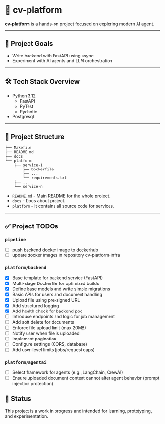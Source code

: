 # 🧠 cv-platform

**cv-platform** is a hands-on project focused on exploring modern AI agent.

---

## 🚀 Project Goals

- Write backend with FastAPI using async
- Experiment with AI agents and LLM orchestration

---

## 🛠️ Tech Stack Overview

- Python 3.12
    - FastAPI
    - PyTest
    - Pydantic
- Postgresql

---

## 📁 Project Structure

```
├── Makefile
├── README.md
├── docs
└── platform
    ├── service-1
        ├── Dockerfile
        ├── ...
        └── requirements.txt
    ├── ...
    └── service-n
```

- `README.md` - Main README for the whole project.
- `docs` - Docs about project.
- `platform` - It contains all source code for services.

---

## ✅ Project TODOs

### `pipeline`

- [ ] push backend docker image to dockerhub
- [ ] update docker images in repository cv-platform-infra

### `platform/backend`

- [x] Base template for backend service (FastAPI)
- [x] Multi-stage Dockerfile for optimized builds
- [x] Define base models and write simple migrations
- [x] Basic APIs for users and document handling
- [x] Upload file using pre-signed URL
- [x] Add structured logging
- [x] Add health check for backend pod
- [ ] Introduce endpoints and logic for job management
- [ ] Add soft delete for documents
- [ ] Enforce file upload limit (max 20MB)
- [ ] Notify user when file is uploaded
- [ ] Implement pagination
- [ ] Configure settings (CORS, database)
- [ ] Add user-level limits (jobs/request caps)

### `platform/agentai`

- [ ] Select framework for agents (e.g., LangChain, CrewAI)
- [ ] Ensure uploaded document content cannot alter agent behavior (prompt injection protection)

## 📍 Status

This project is a work in progress and intended for learning, prototyping, and experimentation.
